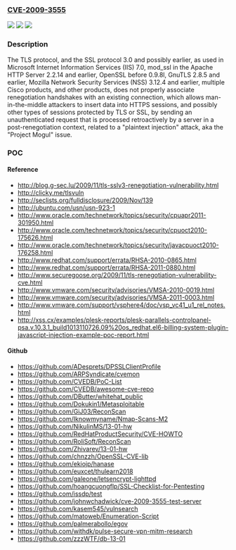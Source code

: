### [CVE-2009-3555](https://cve.mitre.org/cgi-bin/cvename.cgi?name=CVE-2009-3555)
![](https://img.shields.io/static/v1?label=Product&message=n%2Fa&color=blue)
![](https://img.shields.io/static/v1?label=Version&message=%3D%20n%2Fa%20&color=brighgreen)
![](https://img.shields.io/static/v1?label=Vulnerability&message=n%2Fa&color=brighgreen)

### Description

The TLS protocol, and the SSL protocol 3.0 and possibly earlier, as used in Microsoft Internet Information Services (IIS) 7.0, mod_ssl in the Apache HTTP Server 2.2.14 and earlier, OpenSSL before 0.9.8l, GnuTLS 2.8.5 and earlier, Mozilla Network Security Services (NSS) 3.12.4 and earlier, multiple Cisco products, and other products, does not properly associate renegotiation handshakes with an existing connection, which allows man-in-the-middle attackers to insert data into HTTPS sessions, and possibly other types of sessions protected by TLS or SSL, by sending an unauthenticated request that is processed retroactively by a server in a post-renegotiation context, related to a "plaintext injection" attack, aka the "Project Mogul" issue.

### POC

#### Reference
- http://blog.g-sec.lu/2009/11/tls-sslv3-renegotiation-vulnerability.html
- http://clicky.me/tlsvuln
- http://seclists.org/fulldisclosure/2009/Nov/139
- http://ubuntu.com/usn/usn-923-1
- http://www.oracle.com/technetwork/topics/security/cpuapr2011-301950.html
- http://www.oracle.com/technetwork/topics/security/cpuoct2010-175626.html
- http://www.oracle.com/technetwork/topics/security/javacpuoct2010-176258.html
- http://www.redhat.com/support/errata/RHSA-2010-0865.html
- http://www.redhat.com/support/errata/RHSA-2011-0880.html
- http://www.securegoose.org/2009/11/tls-renegotiation-vulnerability-cve.html
- http://www.vmware.com/security/advisories/VMSA-2010-0019.html
- http://www.vmware.com/security/advisories/VMSA-2011-0003.html
- http://www.vmware.com/support/vsphere4/doc/vsp_vc41_u1_rel_notes.html
- http://xss.cx/examples/plesk-reports/plesk-parallels-controlpanel-psa.v.10.3.1_build1013110726.09%20os_redhat.el6-billing-system-plugin-javascript-injection-example-poc-report.html

#### Github
- https://github.com/ADesprets/DPSSLClientProfile
- https://github.com/ARPSyndicate/cvemon
- https://github.com/CVEDB/PoC-List
- https://github.com/CVEDB/awesome-cve-repo
- https://github.com/DButter/whitehat_public
- https://github.com/Dokukin1/Metasploitable
- https://github.com/GiJ03/ReconScan
- https://github.com/Iknowmyname/Nmap-Scans-M2
- https://github.com/NikulinMS/13-01-hw
- https://github.com/RedHatProductSecurity/CVE-HOWTO
- https://github.com/RoliSoft/ReconScan
- https://github.com/Zhivarev/13-01-hw
- https://github.com/chnzzh/OpenSSL-CVE-lib
- https://github.com/ekiojp/hanase
- https://github.com/euxcet/thulearn2018
- https://github.com/galeone/letsencrypt-lighttpd
- https://github.com/hoangcuongflp/SSL-Checklist-for-Pentesting
- https://github.com/issdp/test
- https://github.com/johnwchadwick/cve-2009-3555-test-server
- https://github.com/kasem545/vulnsearch
- https://github.com/matoweb/Enumeration-Script
- https://github.com/palmerabollo/egov
- https://github.com/withdk/pulse-secure-vpn-mitm-research
- https://github.com/zzzWTF/db-13-01

